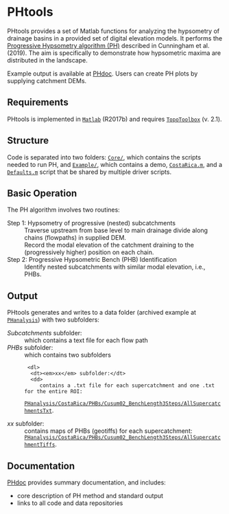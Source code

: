 # PHtools

PHtools provides a set of Matlab functions for analyzing the hypsometry of drainage 
basins in a provided set of digital elevation models. 
It performs the 
[Progressive Hypsometry algorithm (PH)](https://mcunningham917.github.io/PHdoc/Method/) 
described in Cunningham et al. (2019). The aim is specifically to demonstrate how 
hypsometric maxima are distributed in the landscape. 

Example output is available at [PHdoc](https://mcunningham917.github.io/PHdoc/). 
Users can create PH plots by supplying catchment DEMs.

## Requirements

PHtools is implemented in [`Matlab`](https://www.mathworks.com/products/matlab.html)
 (R2017b) and requires 
[`TopoToolbox`](https://topotoolbox.wordpress.com/) (v. 2.1).

## Structure

Code is separated into two folders: 
[`Core/`](https://github.com/mcunningham917/PHtools/tree/master/Core), which contains
 the scripts needed to run PH, and 
 [`Example/`](https://github.com/mcunningham917/PHtools/tree/master/Example), 
 which contains a demo, 
 [`CostaRica.m`](https://github.com/mcunningham917/PHtools/blob/master/Example/CostaRica.m), 
 and a 
 [`Defaults.m`](https://github.com/mcunningham917/PHtools/blob/master/Example/Defaults.m) 
 script that be shared by multiple driver scripts.

## Basic Operation

The PH algorithm involves two routines: 

 <dl>
  <dt>Step 1: Hypsometry of progressive (nested) subcatchments </dt>
  <dd> 
	Traverse upstream from base level to main drainage divide along chains (flowpaths) in 
	supplied DEM.
  <br> 
	Record the modal elevation of the catchment draining to the (progressively higher) 
	position on each chain.
  </dd>
  <dt>Step 2: Progressive Hypsometric Bench (PHB) Identification</dt>
  <dd>
  	Identify nested subcatchments with similar modal elevation, i.e., PHBs.
  </dd>
</dl> 


## Output

PHtools generates and writes to a data folder (archived example at 
[`PHanalysis`](https://github.com/mcunningham917/PHanalysis)) with two subfolders:

 <dl>
  <dt><em>Subcatchments</em> subfolder:</dt>
  <dd> 
	 which contains a text file for each flow path
  </dd>
  <dt><em>PHBs</em> subfolder:</dt>
  <dd> 
	 which contains two subfolders

	 <dl>
	  <dt><em>xx</em> subfolder:</dt>
	  <dd> 
		 contains a .txt file for each supercatchment and one .txt for the entire ROI: 
[`PHanalysis/CostaRica/PHBs/Cusum02_BenchLength3Steps/AllSupercatchmentsTxt`](https://github.com/mcunningham917/PHanalysis/tree/master/CostaRica/PHBs/Cusum02_BenchLength3Steps/AllSupercatchmentsTxt). 
	  </dd>
	  <dt><em>xx</em> subfolder:</dt>
	  <dd> 
		 contains maps of PHBs (geotiffs) for each supercatchment:
[`PHanalysis/CostaRica/PHBs/Cusum02_BenchLength3Steps/AllSupercatchmentTiffs`](https://github.com/mcunningham917/PHanalysis/tree/master/CostaRica/PHBs/Cusum02_BenchLength3Steps/AllSupercatchmentsTxt).
	  </dd>
	</dl> 


  </dd>
</dl> 


## Documentation

[PHdoc](https://mcunningham917.github.io/PHdoc/) provides summary documentation, 
and includes:

   - core description of PH method and standard output
   - links to all code and data repositories
